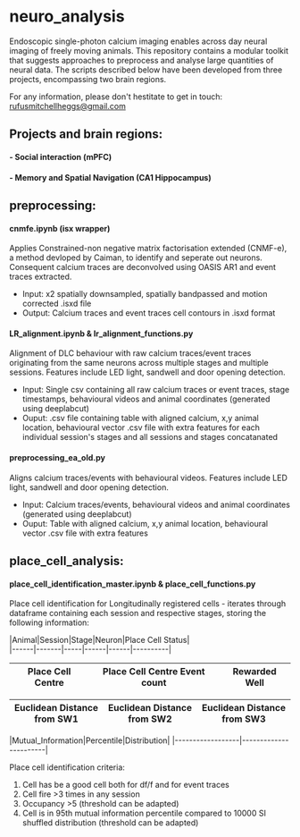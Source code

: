 # neuro_analysis
Endoscopic single-photon calcium imaging enables across day neural imaging of freely moving animals.  This repository contains a modular toolkit that suggests approaches to preprocess and analyse large quantities of neural data.  The scripts described below have been developed from three projects, encompassing two brain regions.  

For any information, please don't hestitate to get in touch: rufusmitchellheggs@gmail.com

## Projects and brain regions:
#### - Social interaction (mPFC)  
#### - Memory and Spatial Navigation (CA1 Hippocampus)

## preprocessing: 
#### cnmfe.ipynb (isx wrapper)
Applies Constrained-non negative matrix factorisation extended (CNMF-e), a method devloped by Caiman, to identify and seperate out neurons.  Consequent calcium traces are deconvolved using OASIS AR1 and event traces extracted.  
- Input: x2 spatially downsampled, spatially bandpassed and motion corrected .isxd file  
- Output: Calcium traces and event traces cell contours in .isxd format

#### LR_alignment.ipynb & lr_alignment_functions.py
Alignment of DLC behaviour with raw calcium traces/event traces originating from the same neurons across multiple stages and multiple sessions.  Features include LED light, sandwell and door opening detection.  
- Input: Single csv containing all raw calcium traces or event traces, stage timestamps, behavioural videos and animal coordinates (generated using deeplabcut)  
- Ouput: .csv file containing table with aligned calcium, x,y animal location, behavioural vector .csv file with extra features for each individual session's stages and all sessions and stages concatanated

#### preprocessing_ea_old.py   
Aligns calcium traces/events with behavioural videos.  Features include LED light, sandwell and door opening detection.  
- Input: Calcium traces/events, behavioural videos and animal coordinates (generated using deeplabcut)  
- Ouput: Table with aligned calcium, x,y animal location, behavioural vector .csv file with extra features

## place_cell_analysis: 
#### place_cell_identification_master.ipynb & place_cell_functions.py   
Place cell identification for Longitudinally registered cells - iterates through dataframe containing each session and respective stages, storing the following information:  

|Animal|Session|Stage|Neuron|Place Cell Status|  
|------|-------|-----|------|------|----------|


|Place Cell Centre|Place Cell Centre Event count|Rewarded Well|
|-----------------|-----------------------------|-------------|


|Euclidean Distance from SW1|Euclidean Distance from SW2|Euclidean Distance from SW3|
|-------------------------|-----------------------------|---------------------------|


|Mutual_Information|Percentile|Distribution|
|------------------|-----------------------|


Place cell identification criteria:  
1. Cell has be a good cell both for df/f and for event traces  
2. Cell fire >3 times in any session  
3. Occupancy >5 (threshold can be adapted)  
4. Cell is in 95th mutual information percentile compared to 10000 SI shuffled distribution (threshold can be adapted)  




